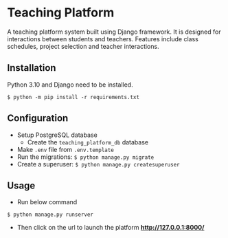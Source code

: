 # Teaching Platform
A teaching platform system built using Django framework. It is designed for interactions between students and teachers. Features include class schedules, project selection and teacher interactions. 

## Installation

Python 3.10 and Django need to be installed.

```
$ python -m pip install -r requirements.txt
```

## Configuration

- Setup PostgreSQL database
    - Create the `teaching_platform_db` database
- Make `.env` file from `.env.template`
- Run the migrations: `$ python manage.py migrate`
- Create a superuser: `$ python manage.py createsuperuser`

## Usage

- Run below command

```
$ python manage.py runserver
```

 - Then click on the url to launch the platform
**http://127.0.0.1:8000/**